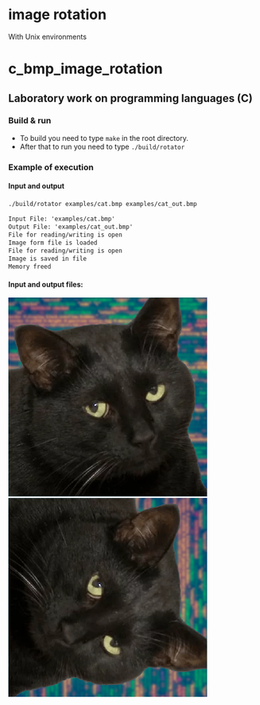 # image rotation 

With Unix environments 


# c_bmp_image_rotation
## Laboratory work on programming languages (C)
### Build & run
- To build you need to type `make` in the root directory.
- After that to run you need to type `./build/rotator`

### Example of execution
#### Input and output
```
./build/rotator examples/cat.bmp examples/cat_out.bmp 
```
```
Input File: 'examples/cat.bmp' 
Output File: 'examples/cat_out.bmp'
File for reading/writing is open
Image form file is loaded
File for reading/writing is open
Image is saved in file
Memory freed
```
#### Input and output files:
![cat](CuteKat/cat.bmp) ![cat](CuteKat/cat_out.bmp)
